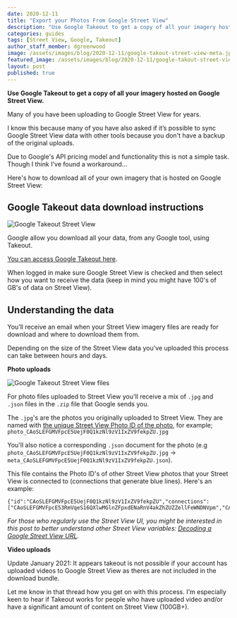 ```yaml
---
date: 2020-12-11
title: "Export your Photos From Google Street View"
description: "Use Google Takeout to get a copy of all your imagery hosted on Google Street View."
categories: guides
tags: [Street View, Google, Takeout]
author_staff_member: dgreenwood
image: /assets/images/blog/2020-12-11/google-takout-street-view-meta.jpg
featured_image: /assets/images/blog/2020-12-11/google-takout-street-view.jpg
layout: post
published: true
---
```


**Use Google Takeout to get a copy of all your imagery hosted on Google Street View.**

Many of you have been uploading to Google Street View for years.

I know this because many of you have also asked if it’s possible to sync Google Street View data with other tools because you don't have a backup of the original uploads.

Due to Google's API pricing model and functionality this is not a simple task. Though I think I've found a workaround...

Here's how to download all of your own imagery that is hosted on Google Street View:

## Google Takeout data download instructions

<img class="img-fluid" src="/assets/images/blog/2020-12-11/google-takout-street-view.jpg" alt="Google Takeout Street View" title="Google Takeout Street View" />

Google allow you download all your data, from any Google tool, using Takeout.

[You can access Google Takeout here](https://takeout.google.com/settings/takeout).

When logged in make sure Google Street View is checked and then select how you want to receive the data (keep in mind you might have 100's of GB's of data on Street View).

## Understanding the data

You’ll receive an email when your Street View imagery files are ready for download and where to download them from.

Depending on the size of the Street View data you've uploaded this process can take between hours and days.

**Photo uploads**

<img class="img-fluid" src="/assets/images/blog/2020-12-11/google-takeout-file-output.jpg" alt="Google Takeout Street View files" title="Google Takeout Street View files" />

For photo files uploaded to Street View you'll receive a mix of `.jpg` and `.json` files in the `.zip` file that Google sends you.

The `.jpg`'s are the photos you originally uploaded to Street View. They are named with [the unique Street View Photo ID of the photo](https://developers.google.com/streetview/publish/reference/rest/v1/photo), for example; `photo_CAoSLEFGMVFpcE5UejF0Q1kzNl9zV1IxZV9fekpZU.jpg`

You'll also notice a corresponding `.json` document for the photo (e.g `photo_CAoSLEFGMVFpcE5UejF0Q1kzNl9zV1IxZV9fekpZU.jpg` -> `meta_CAoSLEFGMVFpcE5UejF0Q1kzNl9zV1IxZV9fekpZU.json`).

This file contains the Photo ID's of other Street View photos that your Street View is connected to (connections that generate blue lines). Here's an example:

```
{"id":"CAoSLEFGMVFpcE5UejF0Q1kzNl9zV1IxZV9fekpZU","connections":["CAoSLEFGMVFpcE53RmVqeS16QXlwMGlnZFpxdENaRnV4akZhZUZZellFeWNDNVpm","CAoSLEFGMVFpcE13LUdPcFl5ZWl6Y3F3cUZtd0dORDQ2QXNMUjZjRHFyTzFXRmlo"]}
```

_For those who regularly use the Street View UI, you might be interested in this post to better understand other Street View variables: [Decoding a Google Street View URL](/blog/2020/decoding-google-street-view-urls)._

**Video uploads**

Update January 2021: It appears takeout is not possible if your account has uploaded videos to Google Street View as theres are not included in the download bundle.

Let me know in that thread how you get on with this process. I'm especially keen to hear if Takeout works for people who have uploaded video and/or have a significant amount of content on Street View (100GB+).